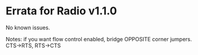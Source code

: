 # Errata for Radio v1.1.0

No known issues.

Notes: if you want flow control enabled, bridge OPPOSITE corner jumpers. CTS->RTS, RTS->CTS